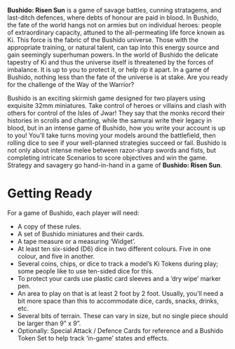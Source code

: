 **Bushido: Risen Sun** is a game of savage battles, cunning stratagems, and last-ditch defences, where debts of honour are paid in blood. In Bushido, the fate of the world hangs not on armies but on individual heroes: people of extraordinary capacity, attuned to the all-permeating life force known as Ki. This force is the fabric of the Bushido universe. Those with the appropriate training, or natural talent, can tap into this energy source and gain seemingly superhuman powers.
In the world of Bushido the delicate tapestry of Ki and thus the universe itself is threatened by the forces of imbalance. It is up to you to protect it, or help rip it apart. In a game of Bushido, nothing less than the fate of the universe is at stake. Are you ready for the challenge of the Way of the Warrior?

Bushido is an exciting skirmish game designed for two players using exquisite 32mm miniatures. Take control of heroes or villains and clash with others for control of the Isles of Jwar!
They say that the monks record their histories in scrolls and chanting, while the samurai write their legacy in blood, but in an intense game of Bushido, how you write your account is up to you!
You’ll take turns moving your models around the battlefield, then rolling dice to see if your well-planned strategies succeed or fail. Bushido is not only about intense melee between razor-sharp swords and fists, but completing intricate Scenarios to score objectives and win the game. Strategy and savagery go hand-in-hand in a game of **Bushido: Risen Sun**.

# Getting Ready
For a game of Bushido, each player will need:

- A copy of these rules.
- A set of Bushido miniatures and their cards.
- A tape measure or a measuring ‘Widget’.
- At least ten six-sided (D6) dice in two different colours. Five in one colour, and five in another.
- Several coins, chips, or dice to track a model’s Ki Tokens during play; some people like to use ten-sided dice for this.
- To protect your cards use plastic card sleeves and a ‘dry wipe’ marker pen.
- An area to play on that is at least 2 foot by 2 foot. Usually, you’ll need a bit more space than this to accommodate dice, cards, snacks, drinks, etc.
- Several bits of terrain. These can vary in size, but no single piece should be larger than 9” x 9”.
- Optionally: Special Attack / Defence Cards for reference and a Bushido Token Set to help track ‘in-game’ states and effects.